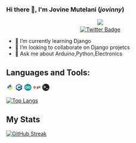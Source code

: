 ### Hi there 👋, I'm Jovine Mutelani (_jovinny_)

<div id="header" align="center">
  <img src="https://media.giphy.com/media/qgQUggAC3Pfv687qPC/giphy.gif" width="200"/> 
</div>
<div align="center">
 <a href="https://twitter.com/JovineMutelani">
      <img src="https://img.shields.io/badge/Twitter-blue?style=for-the-badge&logo=twitter&logoColor=white" alt="Twitter Badge"/>
   <a/>
</div>

- 🌱 I’m currently learning Django
- 👯 I’m looking to collaborate on Django projetcs
- 💬 Ask me about Arduino,Python,Electronics


## **Languages and Tools:**

<code><img height="20" src="https://raw.githubusercontent.com/github/explore/80688e429a7d4ef2fca1e82350fe8e3517d3494d/topics/python/python.png"></code>
<code><img height="20" src="https://raw.githubusercontent.com/github/explore/80688e429a7d4ef2fca1e82350fe8e3517d3494d/topics/cpp/cpp.png"></code>
<code><img height="20" src="https://raw.githubusercontent.com/github/explore/80688e429a7d4ef2fca1e82350fe8e3517d3494d/topics/arduino/arduino.png"></code>
<code><img height="20" src="https://raw.githubusercontent.com/github/explore/80688e429a7d4ef2fca1e82350fe8e3517d3494d/topics/git/git.png"></code>
<code><img height="20" src="https://raw.githubusercontent.com/github/explore/80688e429a7d4ef2fca1e82350fe8e3517d3494d/topics/terminal/terminal.png"></code>

[![Top Langs](https://github-readme-stats.vercel.app/api/top-langs/?username=jovyinny&layout=compact&theme=vision-friendly-dark)](https://github.com/jovyinny/github-readme-stats)

## My Stats
[![GitHub Streak](http://github-readme-streak-stats.herokuapp.com?user=jovyinny&theme=dark)](https://git.io/streak-stats)
